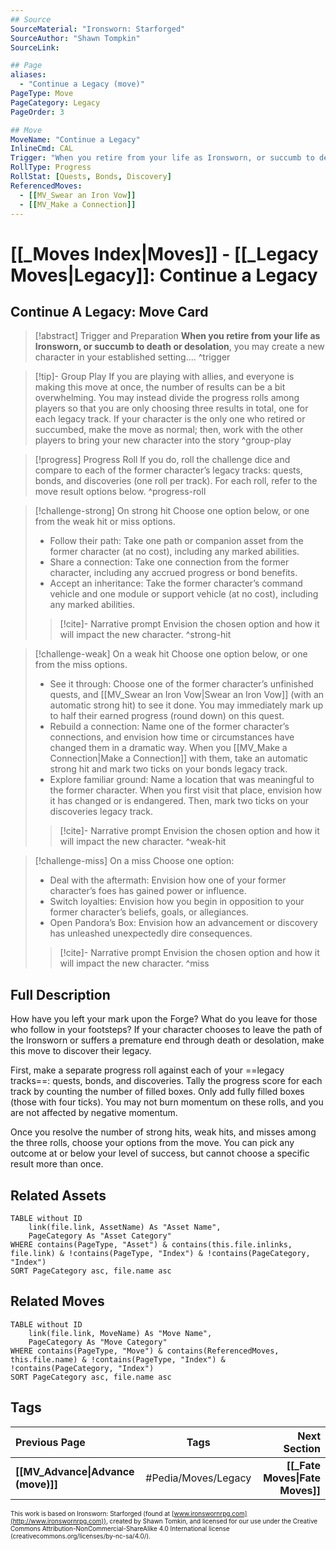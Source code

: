 ```yaml
---
## Source
SourceMaterial: "Ironsworn: Starforged"
SourceAuthor: "Shawn Tompkin"
SourceLink: 

## Page
aliases:
  - "Continue a Legacy (move)"
PageType: Move
PageCategory: Legacy
PageOrder: 3

## Move
MoveName: "Continue a Legacy"
InlineCmd: CAL
Trigger: "When you retire from your life as Ironsworn, or succumb to death or desolation, you may create a new character in your established setting"
RollType: Progress
RollStat: [Quests, Bonds, Discovery]
ReferencedMoves: 
  - [[MV_Swear an Iron Vow]]
  - [[MV_Make a Connection]]
---
```

# [[_Moves Index|Moves]] - [[_Legacy Moves|Legacy]]: Continue a Legacy

## Continue A Legacy: Move Card
>[!abstract]  Trigger and Preparation
>**When you retire from your life as Ironsworn, or succumb to death or desolation**, you may create a new character in your established setting.... ^trigger

> [!tip]- Group Play
> If you are playing with allies, and everyone is making this move at once, the number of results can be a bit overwhelming. You may instead divide the progress rolls among players so that you are only choosing three results in total, one for each legacy track. If your character is the only one who retired or succumbed, make the move as normal; then, work with the other players to bring your new character into the story ^group-play

> [!progress] Progress Roll
>  If you do, roll the challenge dice and compare to each of the former character’s legacy tracks: quests, bonds, and discoveries (one roll per track).
>  For each roll, refer to the move result options below. ^progress-roll

> [!challenge-strong] On strong hit
>  Choose one option below, or one from the weak hit or miss options.
> -  Follow their path: Take one path or companion asset from the former character (at no cost), including any marked abilities.
> -  Share a connection: Take one connection from the former character, including any accrued progress or bond benefits.
> - Accept an inheritance: Take the former character’s command vehicle and one module or support vehicle (at no cost), including any marked abilities.
> > [!cite]- Narrative prompt
> > Envision the chosen option and how it will impact the new character. ^strong-hit

> [!challenge-weak] On a weak hit
> Choose one option below, or one from the miss options.
>-  See it through: Choose one of the former character’s unfinished quests, and [[MV_Swear an Iron Vow|Swear an Iron Vow]] (with an automatic strong hit) to see it done. You may immediately mark up to half their earned progress (round down) on this quest.
>- Rebuild a connection: Name one of the former character’s connections, and envision how time or circumstances have changed them in a dramatic way. When you [[MV_Make a Connection|Make a Connection]] with them, take an automatic strong hit and mark two ticks on your bonds legacy track.
>- Explore familiar ground: Name a location that was meaningful to the former character. When you first visit that place, envision how it has changed or is endangered. Then, mark two ticks on your discoveries legacy track.
> > [!cite]- Narrative prompt
> > Envision the chosen option and how it will impact the new character. ^weak-hit

> [!challenge-miss] On a miss
> Choose one option:
>- Deal with the aftermath: Envision how one of your former character’s foes has gained power or influence.
>- Switch loyalties: Envision how you begin in opposition to your former character’s beliefs, goals, or allegiances.
>-  Open Pandora’s Box: Envision how an advancement or discovery has unleashed unexpectedly dire consequences.
> > [!cite]- Narrative prompt
> > Envision the chosen option and how it will impact the new character. ^miss

## Full Description
How have you left your mark upon the Forge? What do you leave for those who follow in your footsteps? If your character chooses to leave the path of the Ironsworn or suffers a premature end through death or desolation, make this move to discover their legacy. 

First, make a separate progress roll against each of your ==legacy tracks==: quests, bonds, and discoveries. Tally the progress score for each track by counting the number of filled boxes. Only add fully filled boxes (those with four ticks). You may not burn momentum on these rolls, and you are not affected by negative momentum. 

Once you resolve the number of strong hits, weak hits, and misses among the three rolls, choose your options from the move. You can pick any outcome at or below your level of success, but cannot choose a specific result more than once.

## Related Assets
```dataview
TABLE without ID
	link(file.link, AssetName) As "Asset Name",
	PageCategory As "Asset Category"
WHERE contains(PageType, "Asset") & contains(this.file.inlinks, file.link) & !contains(PageType, "Index") & !contains(PageCategory, "Index")
SORT PageCategory asc, file.name asc
```

## Related Moves
```dataview
TABLE without ID
	link(file.link, MoveName) As "Move Name",
	PageCategory As "Move Category"
WHERE contains(PageType, "Move") & contains(ReferencedMoves, this.file.name) & !contains(PageType, "Index") & !contains(PageCategory, "Index")
SORT PageCategory asc, file.name asc
```

## Tags
| Previous Page | Tags | Next Section |
|:--- |:---:| ---:|
| **[[MV_Advance\|Advance (move)]]** | #Pedia/Moves/Legacy | **[[_Fate Moves\|Fate Moves]]** |


<font size=-2>This work is based on Ironsworn: Starforged (found at [www.ironswornrpg.com](http://www.ironswornrpg.com)), created by Shawn Tomkin, and licensed for our use under the Creative Commons Attribution-NonCommercial-ShareAlike 4.0 International license  (creativecommons.org/licenses/by-nc-sa/4.0/).</font>